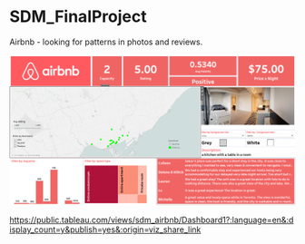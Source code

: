 # SDM_FinalProject
Airbnb - looking for patterns in photos and reviews.

![Image of Yaktocat](https://github.com/C-milo/SDM_FinalProject/blob/master/screenshot.PNG)

https://public.tableau.com/views/sdm_airbnb/Dashboard1?:language=en&:display_count=y&publish=yes&:origin=viz_share_link


